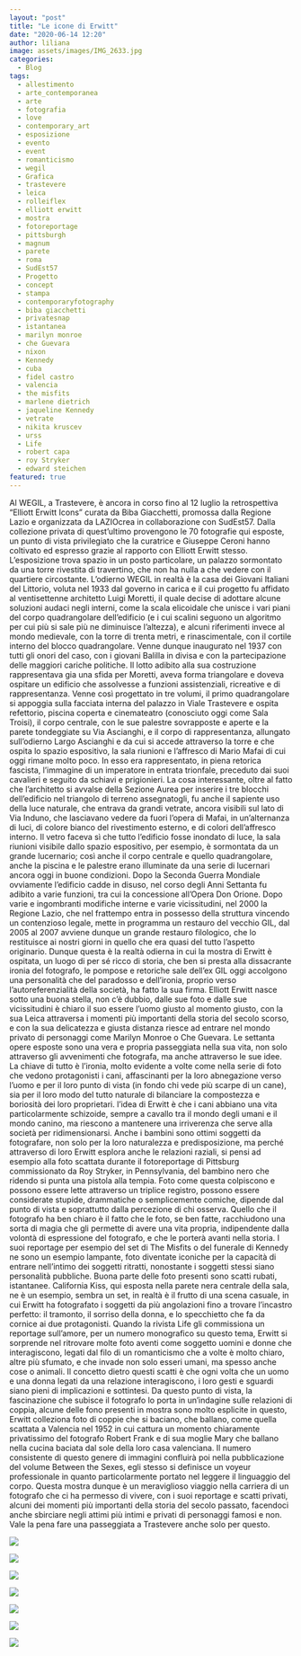 ```yaml
---
layout: "post"
title: "Le icone di Erwitt"
date: "2020-06-14 12:20"
author: liliana
image: assets/images/IMG_2633.jpg
categories:
  - Blog
tags:
  - allestimento
  - arte_contemporanea
  - arte
  - fotografia
  - love
  - contemporary_art
  - esposizione
  - evento
  - event
  - romanticismo
  - wegil
  - Grafica
  - trastevere
  - leica
  - rolleiflex
  - elliott erwitt
  - mostra
  - fotoreportage
  - pittsburgh
  - magnum
  - parete
  - roma
  - SudEst57
  - Progetto
  - concept
  - stampa
  - contemporaryfotography
  - biba giacchetti
  - privatesnap
  - istantanea
  - marilyn monroe
  - che Guevara
  - nixon
  - Kennedy
  - cuba
  - fidel castro
  - valencia
  - the misfits
  - marlene dietrich
  - jaqueline Kennedy
  - vetrate
  - nikita kruscev
  - urss
  - Life
  - robert capa
  - roy Stryker
  - edward steichen
featured: true
---
```

Al WEGIL, a Trastevere, è ancora in corso fino al 12 luglio la retrospettiva “Elliott Erwitt Icons” curata da Biba Giacchetti, promossa dalla Regione Lazio e organizzata da LAZIOcrea in collaborazione con SudEst57. Dalla collezione privata di quest’ultimo provengono le 70 fotografie qui esposte, un punto di vista privilegiato che la curatrice e Giuseppe Ceroni hanno coltivato ed espresso grazie al rapporto con Elliott Erwitt stesso.
L’esposizione trova spazio in un posto particolare, un palazzo sormontato da una torre rivestita di travertino, che non ha nulla a che vedere con il quartiere circostante. L’odierno WEGIL in realtà è la casa dei Giovani Italiani del Littorio, voluta nel 1933 dal governo in carica e il cui progetto fu affidato al ventisettenne architetto Luigi Moretti, il quale decise di adottare alcune soluzioni audaci negli interni, come la scala elicoidale che unisce i vari piani del corpo quadrangolare dell’edificio (e i cui scalini seguono un algoritmo per cui più si sale più ne diminuisce l’altezza), e alcuni riferimenti invece al mondo medievale, con la torre di trenta metri, e rinascimentale, con il cortile interno del blocco quadrangolare. Venne dunque inaugurato nel 1937 con tutti gli onori del caso, con i giovani Balilla in divisa e con la partecipazione delle maggiori cariche politiche. Il lotto adibito alla sua costruzione rappresentava gia una sfida per Moretti, aveva forma triangolare e doveva ospitare un edificio che assolvesse a funzioni assistenziali, ricreative e di rappresentanza. Venne così progettato in tre volumi, il primo quadrangolare si appoggia sulla facciata interna del palazzo in Viale Trastevere e ospita refettorio, piscina coperta e cinemateatro (conosciuto oggi come Sala Troisi), il corpo centrale, con le sue palestre sovrapposte e aperte e la parete tondeggiate su Via Ascianghi, e il corpo di rappresentanza, allungato sull’odierno Largo Ascianghi e da cui si accede attraverso la torre e che ospita lo spazio espositivo, la sala riunioni e l’affresco di Mario Mafai di cui oggi rimane molto poco. In esso era rappresentato, in piena retorica fascista, l’immagine di un imperatore in entrata trionfale, preceduto dai suoi cavalieri e seguito da schiavi e prigionieri. La cosa interessante, oltre al fatto che l’architetto si avvalse della Sezione Aurea per inserire i tre blocchi dell’edificio nel triangolo di terreno assegnatogli, fu anche il sapiente uso della luce naturale, che entrava da grandi vetrate, ancora visibili sul lato di Via Induno, che lasciavano vedere da fuori l’opera di Mafai, in un’alternanza di luci, di colore bianco del rivestimento esterno, e di colori dell’affresco interno. Il vetro faceva sì che tutto l’edificio fosse inondato di luce, la sala riunioni visibile dallo spazio espositivo, per esempio, è sormontata da un grande lucernario; così anche il corpo centrale e quello quadrangolare, anche la piscina e le palestre erano illuminate da una serie di lucernari ancora oggi in buone condizioni. Dopo la Seconda Guerra Mondiale ovviamente l’edificio cadde in disuso, nel corso degli Anni Settanta fu adibito a varie funzioni, tra cui la concessione all’Opera Don Orione. Dopo varie e ingombranti modifiche interne e varie vicissitudini, nel 2000 la Regione Lazio, che nel frattempo entra in possesso della struttura vincendo un contenzioso legale, mette in programma un restauro del vecchio GIL, dal 2005 al 2007 avviene dunque un grande restauro filologico, che lo restituisce ai nostri giorni in quello che era quasi del tutto l’aspetto originario.
Dunque questa è la realtà odierna in cui la mostra di Erwitt è ospitata, un luogo di per sé ricco di storia, che ben si presta alla dissacrante ironia del fotografo, le pompose e retoriche sale dell’ex GIL oggi accolgono una personalità che del paradosso e dell’ironia, proprio verso l’autoreferenzialità della società, ha fatto la sua firma. Elliott Erwitt nasce sotto una buona stella, non c’è dubbio, dalle sue foto e dalle sue vicissitudini è chiaro il suo essere l’uomo giusto al momento giusto, con la sua Leica attraversa i momenti più importanti della storia del secolo scorso, e con la sua delicatezza e giusta distanza riesce ad entrare nel mondo privato di personaggi come Marilyn Monroe o Che Guevara. Le settanta opere esposte sono una vera e propria passeggiata nella sua vita, non solo attraverso gli avvenimenti che fotografa, ma anche attraverso le sue idee. La chiave di tutto è l’ironia, molto evidente a volte come nella serie di foto che vedono protagonisti i cani, affascinanti per la loro abnegazione verso l’uomo e per il loro punto di vista (in fondo chi vede più scarpe di un cane), sia per il loro modo del tutto naturale di bilanciare la compostezza e boriosità dei loro proprietari. l’idea di Erwitt è che i cani abbiano una vita particolarmente schizoide, sempre a cavallo tra il mondo degli umani e il mondo canino, ma riescono a mantenere una irriverenza che serve alla società per ridimensionarsi. Anche i bambini sono ottimi soggetti da fotografare, non solo per la loro naturalezza e predisposizione, ma perché attraverso di loro Erwitt esplora anche le relazioni raziali, si pensi ad esempio alla foto scattata durante il fotoreportage di Pittsburg commissionato da Roy Stryker, in Pennsylvania, del bambino nero che ridendo si punta una pistola alla tempia. Foto come questa colpiscono e possono essere lette attraverso un triplice registro, possono essere considerate stupide, drammatiche o semplicemente comiche, dipende dal punto di vista e soprattutto dalla percezione di chi osserva.
Quello che il fotografo ha ben chiaro è il fatto che le foto, se ben fatte, racchiudono una sorta di magia che gli permette di avere una vita propria, indipendente dalla volontà di espressione del fotografo, e che le porterà avanti nella storia. I suoi reportage per esempio del set di The Misfits o del funerale di Kennedy ne sono un esempio lampante, foto diventate iconiche per la capacità di entrare nell’intimo dei soggetti ritratti, nonostante i soggetti stessi siano personalità pubbliche.
Buona parte delle foto presenti sono scatti rubati, istantanee. California Kiss, qui esposta nella parete nera centrale della sala, ne è un esempio, sembra un set, in realtà è il frutto di una scena casuale, in cui Erwitt ha fotografato i soggetti da più angolazioni fino a trovare l’incastro perfetto: il tramonto, il sorriso della donna, e lo specchietto che fa da cornice ai due protagonisti. Quando la rivista Life gli commissiona un reportage sull’amore, per un numero monografico su questo tema, Erwitt si sorprende nel ritrovare molte foto aventi come soggetto uomini e donne che interagiscono, legati dal filo di un romanticismo che a volte è molto chiaro, altre più sfumato, e che invade non solo esseri umani, ma spesso anche cose o animali. Il concetto dietro questi scatti è che ogni volta che un uomo e una donna legati da una relazione interagiscono, i loro gesti e sguardi siano pieni di implicazioni e sottintesi. Da questo punto di vista, la fascinazione che subisce il fotografo lo porta in un’indagine sulle relazioni di coppia, alcune delle fono presenti in mostra sono molto esplicite in questo, Erwitt colleziona foto di coppie che si baciano, che ballano, come quella scattata a Valencia nel 1952 in cui cattura un momento chiaramente privatissimo del fotografo Robert Frank e di sua moglie Mary che ballano nella cucina baciata dal sole della loro casa valenciana. Il numero consistente di questo genere di immagini confluirà poi nella pubblicazione del volume Between the Sexes, egli stesso si definisce un voyeur professionale in quanto particolarmente portato nel leggere il linguaggio del corpo.
Questa mostra dunque è un meraviglioso viaggio nella carriera di un fotografo che ci ha permesso di vivere, con i suoi reportage e scatti privati, alcuni dei momenti più importanti della storia del secolo passato, facendoci anche sbirciare negli attimi più intimi e privati di personaggi famosi e non. Vale la pena fare una passeggiata a Trastevere anche solo per questo.




![](/assets/images/IMG_2646.jpg)


![](/assets/images/IMG_2647.jpeg)


![](/assets/images/IMG_2648.jpg)


![](/assets/images/IMG_2644.jpeg)


![](/assets/images/IMG_2638.jpeg)


![](/assets/images/IMG_2635.jpg)


![](/assets/images/IMG_2640.jpg)
